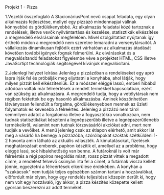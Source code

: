 Projekt 1 - Pizza

1.Vezetői összefoglaló
A StacionáriusPont nevű csapat feladata, egy olyan alkalmazás fejlesztése, mellyel egy pizzázó mindennapjai vállnak könnyebbé és gördülékenyebbé. Az alkalmazás feladatai közé tartoznak a rendelések, illetve vevők nyilvántartása és kezelése, statisztikák elkészítése a megrendelő elvárásainak megfelelően. Mivel szolgáltatást nyújtanak így érthető módon a megrendelő nem szeretne lemaradni a versenytársaitól. A vállalkozás dinamikusan fejlődik ezért várhatóan az alkalmazás átadását követően további igények fognak felmerülni. Az elvárásokat és a megvalósítandó feladatokat figyelembe véve a projektet HTML, CSS illetve JavaScrtipt technológiák segítségével kívánjuk megvalósítani.

2.Jelenlegi helyzet leírása
Jelenleg a pizzázóban a rendeléseket egy apró lapra írják fel és próbálják meg eljuttatni a konyhába, ahol látják, hogy milyen pizzát kell elkészíteniük. Ez a módszer eléggé lassú, emberi hibából adódóan voltak már félreértések a rendelt termékkel kapcsolatban, ezért van szükség az alkalmazásra. A megrendelő tudja, hogy a vetélytársak nem régiben fektettek be egy hasonló alkalmazásba. Aminek köszönhetően látványosan fellendült a forgalma, gördülékenyebben mennek az üzleti folyamatok és kevesebb a félreértés. Jelenleg a pizzázó nem tárol semmilyen adatot a forgalomra illetve a fogyasztókra vonatkozóan, nem tudnak statisztikákat készíteni a legnépszerűbb illetve a legnépszerűtlenebb termékeikről, valamint nem tudnak törzsvásárlói akciókat adni, mert nem tudják a vevőiket. A menü  jelenleg csak az étlapon elérhető, amit akkor lát meg a vásárló ha bemegy a pizzázóba, szórólapokat szoktak szétküldeni 1-2 havonta amin látható az aktuális választék. A kimutatásokat, fizetések meghatározását emberek, papíron készítik el, amellyel az a probléma, hogy eléggé lasú, sok hibalehetőség van benne. 
A futároknál is volt már félreértés a régi papiros megoldás miatt, rossz pizzát vittek a megadott címre, a rendelést felvevő csúnyán írta fel a címet, a futárnak vissza kellett jönnie, egyeztetni a félreértések elkerülése érdekében. A konyhán a "szakácsok" nem tudják teljes egészében számon tartani a hozzávalókat, előfordult már olyan, hogy egy rendelés teljesitése közepén derült ki, hogy nem volt egy hozzávaló, igy akkor, a pizza készítés közepette kellett gyorsan beszerezni az adott terméket.
